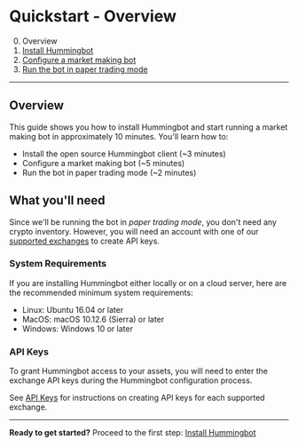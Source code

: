 # Quickstart - Overview

0. Overview
1. [Install Hummingbot](install.md)
2. [Configure a market making bot](configure.md)
3. [Run the bot in paper trading mode](run-bot.md)

---

## Overview

This guide shows you how to install Hummingbot and start running a market making bot in approximately 10 minutes. You'll learn how to:

* Install the open source Hummingbot client (~3 minutes)
* Configure a market making bot (~5 minutes)
* Run the bot in paper trading mode (~2 minutes)

## What you'll need

Since we'll be running the bot in *paper trading mode*, you don't need any crypto inventory. However, you will need an account with one of our [supported exchanges](/connectors) to create API keys.

### System Requirements

If you are installing Hummingbot either locally or on a cloud server, here are the recommended minimum system requirements:

* Linux: Ubuntu 16.04 or later
* MacOS: macOS 10.12.6 (Sierra) or later
* Windows: Windows 10 or later

<!-- ### Inventory

Hummingbot is trading software that uses your own crypto assets. You will need inventory available on each exchange where you want to run a bot.

Remember that you need inventory of both the **base asset** (the asset that you are buying and selling) and the **quote asset** (the asset that you exchange for it). For example, if you are making a market in a `BTC/USDT` trading pair, you'll need some `BTC` and `USDT`. -->

### API Keys

To grant Hummingbot access to your assets, you will need to enter the exchange API keys during the Hummingbot configuration process. 

See [API Keys](/installation/api-keys) for instructions on creating API keys for each supported exchange.

---

**Ready to get started?** Proceed to the first step: [Install Hummingbot](install.md)
